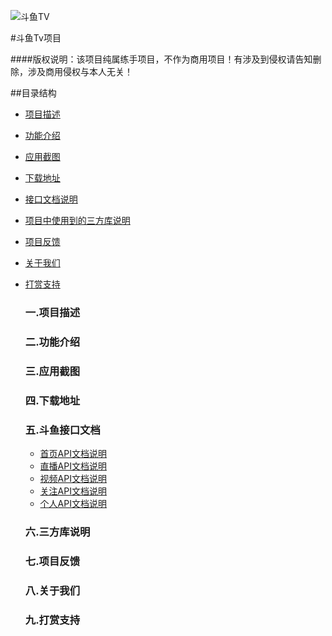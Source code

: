 
![斗鱼TV](https://staticlive.douyucdn.cn/upload/signs/201610291926483131.png)
 
#斗鱼Tv项目

####版权说明：该项目纯属练手项目，不作为商用项目！有涉及到侵权请告知删除，涉及商用侵权与本人无关！

##目录结构
* [项目描述](#1.0.0)
* [功能介绍](#2.0.0)
* [应用截图](#3.0.0)
* [下载地址](#4.0.0)
* [接口文档说明](#5.0.0)
* [项目中使用到的三方库说明](#6.0.0)
* [项目反馈](#7.0.0)
* [关于我们](#8.0.0)
* [打赏支持](#9.0.0)

 
  <h3 id="1.0.0"> 一.项目描述 </h3>
  
  <h3 id="2.0.0">二.功能介绍 </h3>
  
  <h3 id="3.0.0">三.应用截图</h3>
  
  <h3 id="4.0.0">四.下载地址</h3>
  
  <h3 id="5.0.0">五.斗鱼接口文档</h3>
 
  * [首页API文档说明](https://github.com/mykj/DouYu/blob/master/document/HomeApi.md)
  *  [直播API文档说明](https://github.com/mykj/DouYu/blob/master/document/HomeApi.md)
  *  [视频API文档说明](https://github.com/mykj/DouYu/blob/master/document/HomeApi.md)
  *  [关注API文档说明](https://github.com/mykj/DouYu/blob/master/document/HomeApi.md)
  *  [个人API文档说明](https://github.com/mykj/DouYu/blob/master/document/HomeApi.md)
  
   <h3 id="6.0.0">六.三方库说明</h3>
   <h3 id="7.0.0">七.项目反馈</h3>
   <h3 id="8.0.0">八.关于我们</h3>
   <h3 id="9.0">九.打赏支持</h3>       